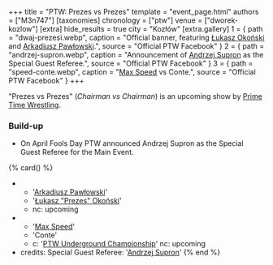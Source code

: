 +++
title = "PTW: Prezes vs Prezes"
template = "event_page.html"
authors = ["M3n747"]
[taxonomies]
chronology = ["ptw"]
venue = ["dworek-kozlow"]
[extra]
hide_results = true
city = "Kozłów"
[extra.gallery]
1 = { path = "dwaj-prezesi.webp", caption = "Official banner, featuring [Łukasz Okoński](@/w/lukasz-okonski.md) and [Arkadiusz Pawłowski](@/w/pan-pawlowski.md).", source = "Official PTW Facebook" }
2 = { path = "andrzej-supron.webp", caption = "Announcement of [Andrzej Supron](@/w/andrzej-supron.md) as the Special Guest Referee.", source = "Official PTW Facebook" }
3 = { path = "speed-conte.webp", caption = "[Max Speed](@/w/max-speed.md) vs Conte.", source = "Official PTW Facebook" }
+++

"Prezes vs Prezes" (_Chairman vs Chairman_) is an upcoming show by [Prime Time Wrestling](@/o/ptw.md).

### Build-up
* On April Fools Day PTW announced Andrzej Supron as the Special Guest Referee for the Main Event.

{% card() %}
- - '[Arkadiusz Pawłowski](@/w/pan-pawlowski.md)'
  - '[Łukasz "Prezes" Okoński](@/w/lukasz-okonski.md)'
  - nc: upcoming
- - '[Max Speed](@/w/max-speed.md)'
  - 'Conte'
  - c: '[PTW Underground Championship](@/c/ptw-underground-championship.md)'
    nc: upcoming
- credits:
    Special Guest Referee: '[Andrzej Supron](@/w/andrzej-supron.md)'
{% end %}
